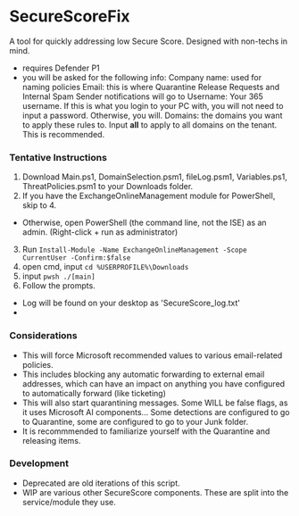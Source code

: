 # SecureScoreFix
A tool for quickly addressing low Secure Score. Designed with non-techs in mind.

- requires Defender P1
- you will be asked for the following info:
  Company name: used for naming policies
  Email: this is where Quarantine Release Requests and Internal Spam Sender notifications will go to
  Username: Your 365 username. If this is what you login to your PC with, you will not need to input a password. Otherwise, you will.
  Domains: the domains you want to apply these rules to. Input **all** to apply to all domains on the tenant. This is recommended.
   
### Tentative Instructions
1. Download Main.ps1, DomainSelection.psm1, fileLog.psm1, Variables.ps1, ThreatPolicies.psm1 to your Downloads folder.
2. If you have the ExchangeOnlineManagement module for PowerShell, skip to 4.
- Otherwise, open PowerShell (the command line, not the ISE) as an admin. (Right-click + run as administrator)
3. Run `Install-Module -Name ExchangeOnlineManagement -Scope CurrentUser -Confirm:$false`
4. open cmd, input `cd %USERPROFILE%\Downloads`
5. input `pwsh ./[main]`
6. Follow the prompts.
- Log will be found on your desktop as 'SecureScore_log.txt'
- 
 ### Considerations
 - This will force Microsoft recommended values to various email-related policies.
 - This includes blocking any automatic forwarding to external email addresses, which can have an impact on anything you have configured to automatically forward (like ticketing)
 - This will also start quarantining messages. Some WILL be false flags, as it uses Microsoft AI components... Some detections are configured to go to Quarantine, some are configured to go to your Junk folder.
 - It is recommmended to familiarize yourself with the Quarantine and releasing items.

### Development
- Deprecated are old iterations of this script.
- WIP are various other SecureScore components. These are split into the service/module they use.
